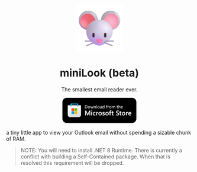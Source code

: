 <p align="center">
  <img width="128" align="center" src="images/MouseFace.png">
</p>
<h1 align="center">
  miniLook (beta)
</h1>
<p align="center">
  The smallest email reader ever.
</p>
<p align="center">
  <a href="https://apps.microsoft.com/detail/9nwqnmp3xsdk?cid=miniLookGitHub" target="_blank">
    <img src="images/storeBadge.png" width="200" alt="Store link" />
  </a>
</p>

a tiny little app to view your Outlook email without spending a sizable chunk of RAM.

> NOTE: You will need to install .NET 8 Runtime.
There is currently a conflict with building a Self-Contained package. When that is resolved this requirement will be dropped.
